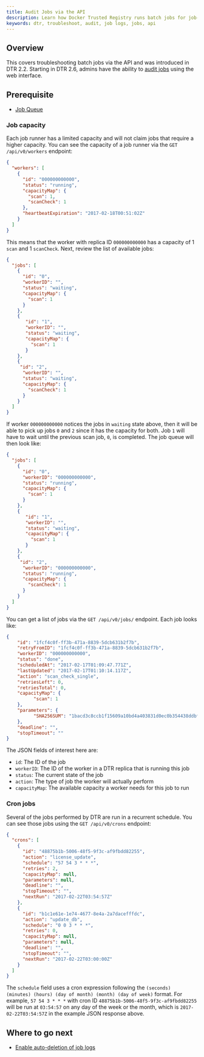 ```yaml
---
title: Audit Jobs via the API
description: Learn how Docker Trusted Registry runs batch jobs for job-related troubleshooting.
keywords: dtr, troubleshoot, audit, job logs, jobs, api
---
```



## Overview

This covers troubleshooting batch jobs via the API and was introduced in DTR 2.2. Starting in DTR 2.6, admins have the ability to [audit jobs](audit-jobs-via-ui.md) using the web interface. 

## Prerequisite
   * [Job Queue](job-queue.md)

### Job capacity

Each job runner has a limited capacity and will not claim jobs that require a
higher capacity. You can see the capacity of a job runner via the
`GET /api/v0/workers` endpoint:

```json
{
  "workers": [
    {
      "id": "000000000000",
      "status": "running",
      "capacityMap": {
        "scan": 1,
        "scanCheck": 1
      },
      "heartbeatExpiration": "2017-02-18T00:51:02Z"
    }
  ]
}
```

This means that the worker with replica ID `000000000000` has a capacity of 1
`scan` and 1 `scanCheck`. Next, review the list of available jobs:

```json
{
  "jobs": [
    {
      "id": "0",
      "workerID": "",
      "status": "waiting",
      "capacityMap": {
        "scan": 1
      }
    },
    {
       "id": "1",
       "workerID": "",
       "status": "waiting",
       "capacityMap": {
         "scan": 1
       }
    },
    {
     "id": "2",
      "workerID": "",
      "status": "waiting",
      "capacityMap": {
        "scanCheck": 1
      }
    }
  ]
}
```

If worker `000000000000` notices the jobs
in `waiting` state above, then it will be able to pick up jobs `0` and `2` since it has the capacity
for both. Job `1` will have to wait until the previous scan job, `0`, is completed. The job queue will then look like: 

```json
{
  "jobs": [
    {
      "id": "0",
      "workerID": "000000000000",
      "status": "running",
      "capacityMap": {
        "scan": 1
      }
    },
    {
       "id": "1",
       "workerID": "",
       "status": "waiting",
       "capacityMap": {
         "scan": 1
       }
    },
    {
     "id": "2",
      "workerID": "000000000000",
      "status": "running",
      "capacityMap": {
        "scanCheck": 1
      }
    }
  ]
}
```
You can get a list of jobs via the `GET /api/v0/jobs/` endpoint. Each job
looks like:

```json
{
	"id": "1fcf4c0f-ff3b-471a-8839-5dcb631b2f7b",
	"retryFromID": "1fcf4c0f-ff3b-471a-8839-5dcb631b2f7b",
	"workerID": "000000000000",
	"status": "done",
	"scheduledAt": "2017-02-17T01:09:47.771Z",
	"lastUpdated": "2017-02-17T01:10:14.117Z",
	"action": "scan_check_single",
	"retriesLeft": 0,
	"retriesTotal": 0,
	"capacityMap": {
      	  "scan": 1
	},
	"parameters": {
      	  "SHA256SUM": "1bacd3c8ccb1f15609a10bd4a403831d0ec0b354438ddbf644c95c5d54f8eb13"
	},
	"deadline": "",
	"stopTimeout": ""
}
```
The JSON fields of interest here are:

* `id`: The ID of the job
* `workerID`: The ID of the worker in a DTR replica that is running this job
* `status`: The current state of the job
* `action`: The type of job the worker will actually perform
* `capacityMap`: The available capacity a worker needs for this job to run


### Cron jobs

Several of the jobs performed by DTR are run in a recurrent schedule. You can
see those jobs using the `GET /api/v0/crons` endpoint:


```json
{
  "crons": [
    {
      "id": "48875b1b-5006-48f5-9f3c-af9fbdd82255",
      "action": "license_update",
      "schedule": "57 54 3 * * *",
      "retries": 2,
      "capacityMap": null,
      "parameters": null,
      "deadline": "",
      "stopTimeout": "",
      "nextRun": "2017-02-22T03:54:57Z"
    },
    {
      "id": "b1c1e61e-1e74-4677-8e4a-2a7dacefffdc",
      "action": "update_db",
      "schedule": "0 0 3 * * *",
      "retries": 0,
      "capacityMap": null,
      "parameters": null,
      "deadline": "",
      "stopTimeout": "",
      "nextRun": "2017-02-22T03:00:00Z"
    }
  ]
}
```

The `schedule` field uses a cron expression following the `(seconds) (minutes) (hours) (day of month) (month) (day of week)` format. For example, `57 54 3 * * *` with cron ID `48875b1b-5006-48f5-9f3c-af9fbdd82255` will be run at `03:54:57` on any day of the week or the month, which is `2017-02-22T03:54:57Z` in the example JSON response above.

## Where to go next

- [Enable auto-deletion of job logs](./auto-delete-job-logs.md)

